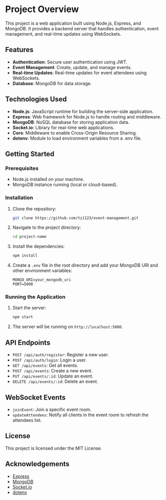 # Project Overview

This project is a web application built using Node.js, Express, and MongoDB. It provides a backend server that handles authentication, event management, and real-time updates using WebSockets.

## Features

- **Authentication**: Secure user authentication using JWT.
- **Event Management**: Create, update, and manage events.
- **Real-time Updates**: Real-time updates for event attendees using WebSockets.
- **Database**: MongoDB for data storage.

## Technologies Used

- **Node.js**: JavaScript runtime for building the server-side application.
- **Express**: Web framework for Node.js to handle routing and middleware.
- **MongoDB**: NoSQL database for storing application data.
- **Socket.io**: Library for real-time web applications.
- **Cors**: Middleware to enable Cross-Origin Resource Sharing.
- **dotenv**: Module to load environment variables from a .env file.

## Getting Started

### Prerequisites

- Node.js installed on your machine.
- MongoDB instance running (local or cloud-based).

### Installation

1. Clone the repository:
    ```sh
    git clone https://github.com/tz1123/event-management.git
    ```
2. Navigate to the project directory:
    ```sh
    cd project-name
    ```
3. Install the dependencies:
    ```sh
    npm install
    ```
4. Create a `.env` file in the root directory and add your MongoDB URI and other environment variables:
    ```env
    MONGO_URI=your_mongodb_uri
    PORT=5000
    ```

### Running the Application

1. Start the server:
    ```sh
    npm start
    ```
2. The server will be running on `http://localhost:5000`.

## API Endpoints

- `POST /api/auth/register`: Register a new user.
- `POST /api/auth/login`: Login a user.
- `GET /api/events`: Get all events.
- `POST /api/events`: Create a new event.
- `PUT /api/events/:id`: Update an event.
- `DELETE /api/events/:id`: Delete an event.

## WebSocket Events

- `joinEvent`: Join a specific event room.
- `updateAttendees`: Notify all clients in the event room to refresh the attendees list.

## License

This project is licensed under the MIT License.

## Acknowledgements

- [Express](https://expressjs.com/)
- [MongoDB](https://www.mongodb.com/)
- [Socket.io](https://socket.io/)
- [dotenv](https://www.npmjs.com/package/dotenv)

